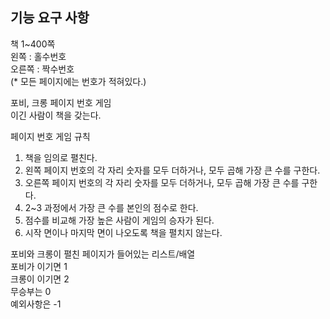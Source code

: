 <h2>기능 요구 사항</h2>
책 1~400쪽<br>
왼쪽 : 홀수번호<br>
오른쪽 : 짝수번호<br>
(* 모든 페이지에는 번호가 적혀있다.)

포비, 크롱 페이지 번호 게임<br>
이긴 사람이 책을 갖는다.

페이지 번호 게임 규칙<br>
1. 책을 임의로 펼친다.
2. 왼쪽 페이지 번호의 각 자리 숫자를 모두 더하거나, 모두 곱해 가장 큰 수를 구한다.
3. 오른쪽 페이지 번호의 각 자리 숫자를 모두 더하거나, 모두 곱해 가장 큰 수를 구한다.
4. 2~3 과정에서 가장 큰 수를 본인의 점수로 한다.
5. 점수를 비교해 가장 높은 사람이 게임의 승자가 된다.
6. 시작 면이나 마지막 면이 나오도록 책을 펼치지 않는다.

포비와 크롱이 펼친 페이지가 들어있는 리스트/배열<br>
포비가 이기면 1<br>
크롱이 이기면 2<br>
무승부는 0<br>
예외사항은 -1<br>